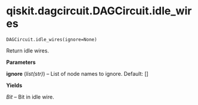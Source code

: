 # qiskit.dagcircuit.DAGCircuit.idle\_wires

`DAGCircuit.idle_wires(ignore=None)`

Return idle wires.

**Parameters**

**ignore** (*list(str)*) – List of node names to ignore. Default: \[]

**Yields**

*Bit* – Bit in idle wire.
